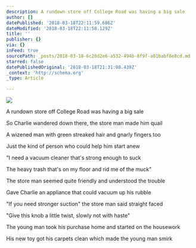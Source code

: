 ```yaml
---
description: A rundown store off College Road was having a big sale
author: []
datePublished: '2018-03-18T22:11:59.686Z'
dateModified: '2018-03-18T22:11:58.129Z'
title: ''
publisher: {}
via: {}
inFeed: true
sourcePath: _posts/2018-03-18-6c20d2e6-a532-494b-8f9f-a01babf8e8cd.md
starred: false
datePublishedOriginal: '2018-03-18T21:31:08.439Z'
_context: 'http://schema.org'
_type: Article

---
```

![](https://the-grid-user-content.s3-us-west-2.amazonaws.com/8146c5b9-1734-49d4-85d2-ba1aa253bcf1.png)

A rundown store off College Road was having a big sale

So Charlie wandered down there, the store man made him quail

A wizened man with green streaked hair and gnarly fingers too

Just the kind of person who could help him start anew 

"I need a vacuum cleaner that's strong enough to suck 

The heavy trash that's on my floor and rid me of the muck"

The store man seemed quite friendly and understood the trouble

Gave Charlie an appliance that could vacuum up his rubble

"If you need stronger suction" the store man said straight faced

"Give this knob a little twist, slowly not with haste"

The young man took his purchase home and started on the housework

His new toy got his carpets clean which made the young man smirk